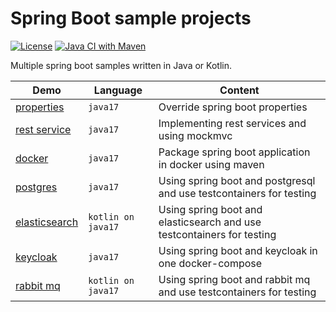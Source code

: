 # Spring Boot sample projects 

[![License](https://img.shields.io/badge/License-Apache%202.0-blue.svg)](https://opensource.org/licenses/Apache-2.0)
[![Java CI with Maven](https://github.com/larmic/spring-boot-demos/actions/workflows/maven.yml/badge.svg)](https://github.com/larmic/spring-boot-demos/actions/workflows/maven.yml)

Multiple spring boot samples written in Java or Kotlin. 

| Demo                                                 | Language           | Content                                                                |
|------------------------------------------------------|--------------------|------------------------------------------------------------------------|
| [properties](spring-boot-properties/readme.md)       | `java17`           | Override spring boot properties                                        |
| [rest service](spring-boot-rest-services/readme.md)  | `java17`           | Implementing rest services and using mockmvc                           |
| [docker](spring-boot-in-docker/readme.md)            | `java17`           | Package spring boot application in docker using maven                  |
| [postgres](spring-boot-postgres/readme.md)           | `java17`           | Using spring boot and postgresql and use testcontainers for testing    |
| [elasticsearch](spring-boot-elasticsearch/readme.md) | `kotlin on java17` | Using spring boot and elasticsearch and use testcontainers for testing |
| [keycloak](spring-boot-keycloak/readme.md)           | `java17`           | Using spring boot and keycloak in one docker-compose                   |
| [rabbit mq](spring-boot-rabbitmq/readme.md)          | `kotlin on java17` | Using spring boot and rabbit mq and use testcontainers for testing     |